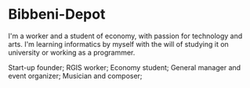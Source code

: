 # Bibbeni-Depot

I'm a worker and a student of economy, with passion for technology and arts.
I'm learning informatics by myself with the will of studying it on university or working as a programmer.

Start-up founder;
RGIS worker;
Economy student;
General manager and event organizer;
Musician and composer;
